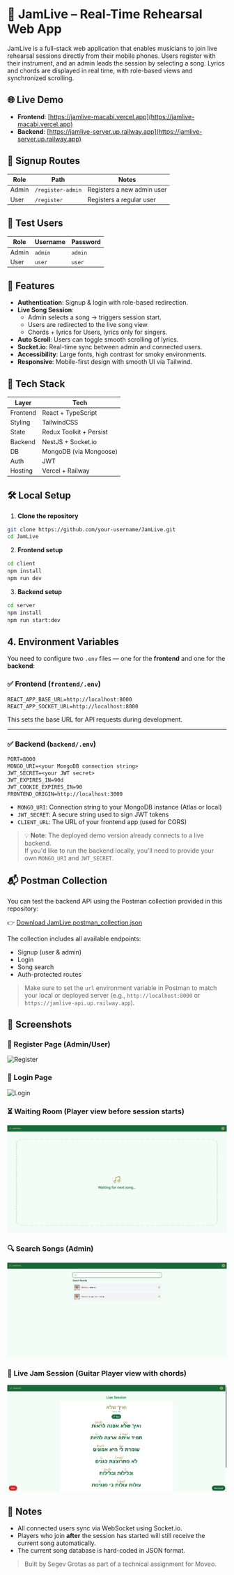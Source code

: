 # 🎸 JamLive – Real-Time Rehearsal Web App

JamLive is a full-stack web application that enables musicians to join live rehearsal sessions directly from their mobile phones. Users register with their instrument, and an admin leads the session by selecting a song. Lyrics and chords are displayed in real time, with role-based views and synchronized scrolling.

## 🌐 Live Demo

- **Frontend**: [https://jamlive-macabi.vercel.app](https://jamlive-macabi.vercel.app)
- **Backend**: [https://jamlive-server.up.railway.app](https://jamlive-server.up.railway.app)

## 🚪 Signup Routes

| Role  | Path              | Notes                      |
| ----- | ----------------- | -------------------------- |
| Admin | `/register-admin` | Registers a new admin user |
| User  | `/register`       | Registers a regular user   |

## 👤 Test Users

| Role  | Username | Password |
| ----- | -------- | -------- |
| Admin | `admin`  | `admin`  |
| User  | `user`   | `user`   |

## 🧠 Features

- **Authentication**: Signup & login with role-based redirection.
- **Live Song Session**:
  - Admin selects a song → triggers session start.
  - Users are redirected to the live song view.
  - Chords + lyrics for Users, lyrics only for singers.
- **Auto Scroll**: Users can toggle smooth scrolling of lyrics.
- **Socket.io**: Real-time sync between admin and connected users.
- **Accessibility**: Large fonts, high contrast for smoky environments.
- **Responsive**: Mobile-first design with smooth UI via Tailwind.

## 🧪 Tech Stack

| Layer    | Tech                    |
| -------- | ----------------------- |
| Frontend | React + TypeScript      |
| Styling  | TailwindCSS             |
| State    | Redux Toolkit + Persist |
| Backend  | NestJS + Socket.io      |
| DB       | MongoDB (via Mongoose)  |
| Auth     | JWT                     |
| Hosting  | Vercel + Railway        |

## 🛠️ Local Setup

1. **Clone the repository**

```bash
git clone https://github.com/your-username/JamLive.git
cd JamLive
```

2. **Frontend setup**

```bash
cd client
npm install
npm run dev
```

3. **Backend setup**

```bash
cd server
npm install
npm run start:dev
```

## 4. **Environment Variables**

You need to configure two `.env` files — one for the **frontend** and one for the **backend**:

### ✅ Frontend (`frontend/.env`)

```env
REACT_APP_BASE_URL=http://localhost:8000
REACT_APP_SOCKET_URL=http://localhost:8000
```

This sets the base URL for API requests during development.

---

### ✅ Backend (`backend/.env`)

```env
PORT=8000
MONGO_URI=<your MongoDB connection string>
JWT_SECRET=<your JWT secret>
JWT_EXPIRES_IN=90d
JWT_COOKIE_EXPIRES_IN=90
FRONTEND_ORIGIN=http://localhost:3000
```

- `MONGO_URI`: Connection string to your MongoDB instance (Atlas or local)
- `JWT_SECRET`: A secure string used to sign JWT tokens
- `CLIENT_URL`: The URL of your frontend app (used for CORS)

> 💡 **Note**: The deployed demo version already connects to a live backend.  
> If you'd like to run the backend locally, you'll need to provide your own `MONGO_URI` and `JWT_SECRET`.

## 📬 Postman Collection

You can test the backend API using the Postman collection provided in this repository:

👉 [Download JamLive.postman_collection.json](./postman/JamLive.postman_collection.json)

The collection includes all available endpoints:

- Signup (user & admin)
- Login
- Song search
- Auth-protected routes

> Make sure to set the `url` environment variable in Postman to match your local or deployed server (e.g., `http://localhost:8000` or `https://jamlive-api.up.railway.app`).

## 📸 Screenshots

### 🔐 Register Page (Admin/User)

![Register](./screenshots/register.png)

### 🔑 Login Page

![Login](./screenshots/login.png)

### ⏳ Waiting Room (Player view before session starts)

![Waiting room](./screenshots/waiting-room.png)

### 🔍 Search Songs (Admin)

![Search songs](./screenshots/search-songs.png)

### 🎼 Live Jam Session (Guitar Player view with chords)

![Live jam](./screenshots/live-jam.png)

## 📎 Notes

- All connected users sync via WebSocket using Socket.io.
- Players who join **after** the session has started will still receive the current song automatically.
- The current song database is hard-coded in JSON format.

> Built by Segev Grotas as part of a technical assignment for Moveo.
